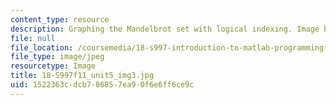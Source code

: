 ```yaml
---
content_type: resource
description: Graphing the Mandelbrot set with logical indexing. Image by Yossi Farjoun.
file: null
file_location: /coursemedia/18-s997-introduction-to-matlab-programming-fall-2011/1522363cdcb786857ea90f6e6ff6ce9c_18-S997f11_unit5_img3.jpg
file_type: image/jpeg
resourcetype: Image
title: 18-S997f11_unit5_img3.jpg
uid: 1522363c-dcb7-8685-7ea9-0f6e6ff6ce9c
---
```

